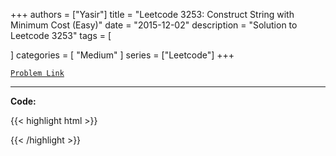 
+++
authors = ["Yasir"]
title = "Leetcode 3253: Construct String with Minimum Cost (Easy)"
date = "2015-12-02"
description = "Solution to Leetcode 3253"
tags = [
    
]
categories = [
    "Medium"
]
series = ["Leetcode"]
+++



[`Problem Link`](https://leetcode.com/problems/construct-string-with-minimum-cost-easy/description/)

---

**Code:**

{{< highlight html >}}

{{< /highlight >}}

